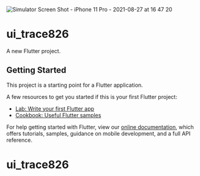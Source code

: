 ![Simulator Screen Shot - iPhone 11 Pro - 2021-08-27 at 16 47 20](https://user-images.githubusercontent.com/82959924/131092056-ff0c0aca-482d-4eb9-98e9-a63e278152c9.png)
# ui_trace826

A new Flutter project.

## Getting Started

This project is a starting point for a Flutter application.

A few resources to get you started if this is your first Flutter project:

- [Lab: Write your first Flutter app](https://flutter.dev/docs/get-started/codelab)
- [Cookbook: Useful Flutter samples](https://flutter.dev/docs/cookbook)

For help getting started with Flutter, view our
[online documentation](https://flutter.dev/docs), which offers tutorials,
samples, guidance on mobile development, and a full API reference.
# ui_trace826
